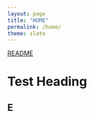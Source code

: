 ```yaml
---
layout: page
title: "HOME"
permalink: /home/
theme: slate
---
```


[README](https://redesigned-doodle-c69ebf4f.pages.github.io)
# Test Heading

## E
